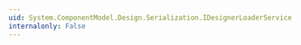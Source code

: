 ```yaml
---
uid: System.ComponentModel.Design.Serialization.IDesignerLoaderService.Reload
internalonly: False
---
```

